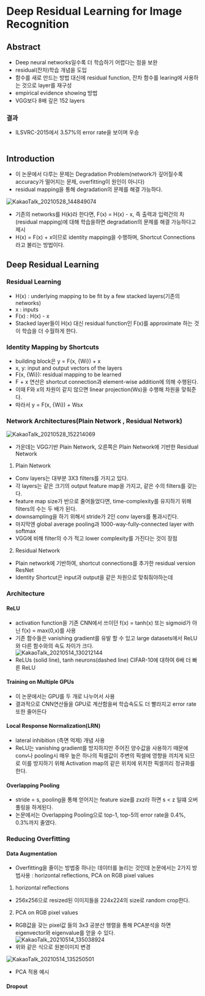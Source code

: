 # Deep Residual Learning for Image Recognition

## Abstract

- Deep neural networks일수록 더 학습하기 어렵다는 점을 보완
- residual(잔차)학습 개념을 도입
- 함수를 새로 만드는 방법 대신에 residual function, 잔차 함수를 learing에 사용하는 것으로 layer를 재구성
- empirical evidence showing 방법
- VGG보다 8배 깊은 152 layers
 ### 결과
- ILSVRC-2015에서 3.57%의 error rate을 보이며 우승
<br><br>

## Introduction

- 이 논문에서 다루는 문제는 Degradation Problem(network가 깊어질수록 accuracy가 떨어지는 문제, overfitting이 원인이 아니다)
- residual mapping을 통해 degradation의 문제를 해결 가능하다.

![KakaoTalk_20210528_144849074](https://user-images.githubusercontent.com/77203609/119936366-05660780-bfc4-11eb-80f3-17645786083c.png)

- 기존의 networks를 H(k)라 한다면, F(x) = H(x) - x, 즉 출력과 입력간의 차(residual mapping)에 대해 학습을하면 
  degradation의 문제를 해결 가능하다고 제시
- H(x) = F(x) + x이므로 identity mapping을 수행하며, Shortcut Connections라고 불리는 방법이다.

## Deep Residual Learning

### Residual Learning
- H(x) : underlying mapping to be fit by a few stacked layers(기존의 networks)
- x : inputs
- F(x) : H(x) - x
- Stacked layer들이 H(x) 대신 residual function인 F(x)를 approximate 하는 것이 학습을 더 수월하게 한다.

### Identity Mapping by Shortcuts
- building block은 y = F(x, {Wi}) + x
- x, y: input and output vectors of the layers
- F(x, {Wi}): residual mapping to be learned
- F + x 연산은 shortcut connection과 element-wise addition에 의해 수행된다.
- 이때 F와 x의 차원이 같지 않으면 linear projection(Ws)을 수행해 차원을 맞춰준다.
- 따라서 y = F(x, {Wi}) + Wsx

### Network Architectures(Plain Network , Residual Network)
![KakaoTalk_20210528_152214069](https://user-images.githubusercontent.com/77203609/119939416-d0a87f00-bfc8-11eb-9ac0-0545b0f55a83.png)

- 가운데는 VGG기반 Plain Network, 오른쪽은 Plain Network에 기반한 Residual Network
1. Plain Network
  - Conv layers는 대부분 3X3 filters를 가지고 있다.
  - 각 layers는 같은 크기의 output feature map을 가지고, 같은 수의 filters를 갖는다.
  - feature map size가 반으로 줄어들었다면, time-complexity를 유지하기 위해 filters의 수는 두 배가 된다.
  - downsampling을 하기 위해서 stride가 2인 conv layers를 통과시킨다. 
  - 마지막엔 global average pooling과 1000-way-fully-connected layer with softmax
  - VGG에 비해  filter의 수가 적고 lower complexity를 가진다는 것이 장점
 
2. Residual Network
  - Plain network에 기반하여, shortcut connections를 추가한 residual version ResNet
  - Identity Shortcut은 input과 output을 같은 차원으로 맞춰줘야하는데 

### Architecture
#### ReLU
- activation function을 기존 CNN에서 쓰이던 f(x) = tanh(x) 또는 sigmoid가 아닌 f(x) = max(0,x)를 사용
- 기존 함수들은 vanishing gradient를 유발 할 수 있고 large datasets에서 ReLU와 다른 함수와의 속도 차이가 크다.  
![KakaoTalk_20210514_130212144](https://user-images.githubusercontent.com/77203609/118219595-c3fa3600-b4b4-11eb-812d-d41ca4cf925b.png)
-  ReLUs (solid line), tanh neurons(dashed line) CIFAR-10에 대하여 6배 더 빠른 ReLU 

#### Training on Multiple GPUs
- 이 논문에서는 GPU를 두 개로 나누어서 사용
- 결과적으로 CNN연산들을 GPU로 계산함을써 학습속도도 더 빨라지고 error rate 또한 줄어든다

#### Local Response Normalization(LRN)
- lateral inhibition (측면 억제) 개념 사용
- ReLU는 vanishing gradient를 방지하지만 주어진 양수값을 사용하기 때문에 conv나 pooling시 매우 높은 하나의 픽셀값이 
  주변의 픽셀에 영향을 끼치게 되므로 이를 방지하기 위해 Activation map의 같은 위치에 위치한 픽셀끼리 정규화를 한다.
  
#### Overlapping Pooling
- stride = s, pooling을 통해 얻어지는 feature size를 zxz라 하면 s < z 일떄 오버풀링을 하게된다.
- 논문에서는 Overlapping Pooling으로  top-1, top-5의 error rate을 0.4%, 0.3%까지 줄였다.

### Reducing Overfitting
####  Data Augmentation
- Overfitting을 줄이는 방법중 하나는 데이터를 늘리는 것인데 논문에서는 2가지 방법사용 : horizontal reflections, PCA on RGB pixel values
1. horizontal reflections
  - 256x256으로 resized된 이미지들을 224x224의 size로 random crop한다.
2. PCA on RGB pixel values
  - RGB값을 갖는 pixel값 들의 3x3 공분산 행렬을 통해 PCA분석을 하면 eigenvector와 eigenvalue를 얻을 수 있다.
  ![KakaoTalk_20210514_135038924](https://user-images.githubusercontent.com/77203609/118222919-7634fc00-b4bb-11eb-8738-d16dc22112a8.png)
  - 위와 같은 식으로 원본이미지 변경
  
  ![KakaoTalk_20210514_135250501](https://user-images.githubusercontent.com/77203609/118223205-e2affb00-b4bb-11eb-8604-2164e63475d5.png)
  - PCA 적용 예시
  
#### Dropout

   
